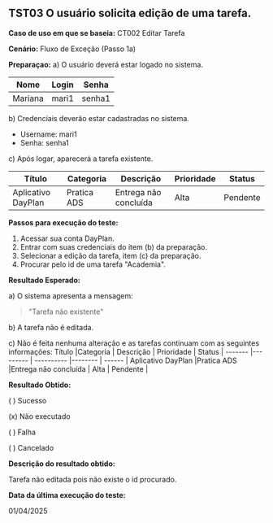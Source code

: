 ## TST03 O usuário solicita edição de uma tarefa.

**Caso de uso em que se baseia:** CT002 Editar Tarefa

**Cenário:** Fluxo de Exceção (Passo 1a)

**Preparaçao:** 
a) O usuário deverá estar logado no sistema.

| Nome               | Login    | Senha  |
|----------          | ------   |------  |
| Mariana            | mari1    | senha1 |

b) Credenciais deverão estar cadastradas no sistema.
* Username: mari1
* Senha: senha1

c) Após logar, aparecerá a tarefa existente.

 Título             |Categoria   | Descrição            | Prioridade | Status   |
 -------            |---------   | ----------           |--------    | ------   |
 Aplicativo DayPlan |Pratica ADS |Entrega não concluída | Alta       | Pendente |

**Passos para execução do teste:**
1. Acessar sua conta DayPlan.
2. Entrar com suas credenciais do item (b) da preparação.
3. Selecionar a edição da tarefa, item (c) da preparação.
4. Procurar pelo id de uma tarefa "Academia".

**Resultado Esperado:** 

a) O sistema apresenta a mensagem: 
> "Tarefa não existente"

b) A tarefa não é editada.

c) Não é feita nenhuma alteração e as tarefas continuam com as seguintes informações: 
 Título             |Categoria   | Descrição            | Prioridade | Status   |
 -------            |---------   | ----------           |--------    | ------   |
 Aplicativo DayPlan |Pratica ADS |Entrega não concluída | Alta       | Pendente |

**Resultado Obtido:**

( ) Sucesso

(x) Não executado

( ) Falha

( ) Cancelado

**Descrição do resultado obtido:**

Tarefa não editada pois não existe o id procurado.

**Data da última execução do teste:**

01/04/2025